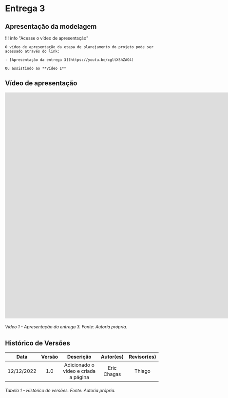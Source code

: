 # Entrega 3

## Apresentação da modelagem

!!! info "Acesse o vídeo de apresentação"
    
    O vídeo de apresentação da etapa de planejamento do projeto pode ser acessado através do link:
  
    - [Apresentação da entrega 3](https://youtu.be/cgltXShZAO4)

    Ou assistindo ao **Vídeo 1**

## Vídeo de apresentação

<iframe width="1862" height="742" src="https://www.youtube.com/embed/cgltXShZAO4" title="Apresentação da entrega 3" frameborder="0" allow="accelerometer; autoplay; clipboard-write; encrypted-media; gyroscope; picture-in-picture" allowfullscreen></iframe>

###### Vídeo 1 - Apresentação da entrega 3. Fonte: Autoria própria.

## Histórico de Versões

|    Data    | Versão |              Descrição               |  Autor(es)  | Revisor(es) |
| :--------: | :----: | :----------------------------------: | :---------: | :---------: |
| 12/12/2022 |  1.0   | Adicionado o vídeo e criada a página | Eric Chagas |   Thiago    |


###### Tabela 1 - Histórico de versões. Fonte: Autoria própria.